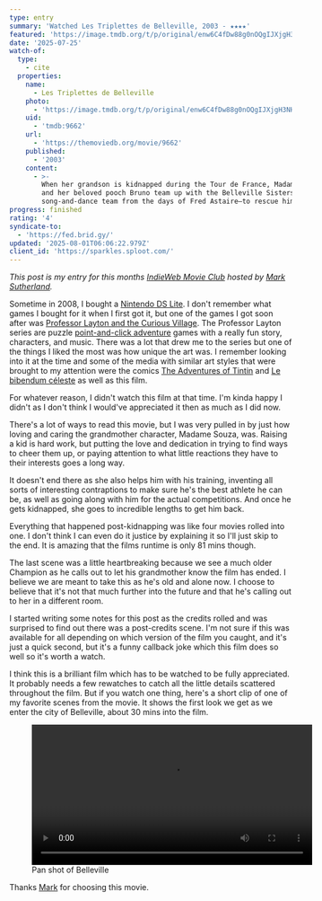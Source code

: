 ```yaml
---
type: entry
summary: 'Watched Les Triplettes de Belleville, 2003 - ★★★★'
featured: 'https://image.tmdb.org/t/p/original/enw6C4fDw88g0nOQgIJXjgH3NHi.jpg'
date: '2025-07-25'
watch-of:
  type:
    - cite
  properties:
    name:
      - Les Triplettes de Belleville
    photo:
      - 'https://image.tmdb.org/t/p/original/enw6C4fDw88g0nOQgIJXjgH3NHi.jpg'
    uid:
      - 'tmdb:9662'
    url:
      - 'https://themoviedb.org/movie/9662'
    published:
      - '2003'
    content:
      - >-
        When her grandson is kidnapped during the Tour de France, Madame Souza
        and her beloved pooch Bruno team up with the Belleville Sisters—an aged
        song-and-dance team from the days of Fred Astaire—to rescue him.
progress: finished
rating: '4'
syndicate-to:
  - 'https://fed.brid.gy/'
updated: '2025-08-01T06:06:22.979Z'
client_id: 'https://sparkles.sploot.com/'
---
```

*This post is my entry for this months [IndieWeb Movie Club](https://indieweb.org/IndieWeb_Movie_Club)
hosted by [Mark Sutherland](https://marksuth.dev/posts/2025/07/indieweb-movie-club-july-2025-triplets-bellville).*

Sometime in 2008, I bought a [Nintendo DS Lite](https://en.wikipedia.org/wiki/Nintendo_DS#Nintendo_DS_Lite). I don't remember what games I bought for it when I first got it, but one of the games I got soon after was [Professor Layton and the Curious Village](https://en.wikipedia.org/wiki/Professor_Layton_and_the_Curious_Village). The Professor Layton series are puzzle [point-and-click adventure](https://en.wikipedia.org/wiki/Adventure_game#Point-and-click_adventure_games) games with a really fun story, characters, and music. There was a lot that drew me to the series but one of the things I liked the most was how unique the art was. I remember looking into it at the time and some of the media with similar art styles that were brought to my attention were the comics [The Adventures of Tintin](https://en.wikipedia.org/wiki/The_Adventures_of_Tintin) and [Le bibendum céleste](https://www.bedetheque.com/serie-292-BD-Bibendum-celeste.html) as well as this film.

For whatever reason, I didn't watch this film at that time. I'm kinda happy I didn't as I don't think I would've appreciated it then as much as I did now.

There's a lot of ways to read this movie, but I was very pulled in by just how loving and caring the grandmother character, Madame Souza, was. Raising a kid is hard work, but putting the love and dedication in trying to find ways to cheer them up, or paying attention to what little reactions they have to their interests goes a long way.

It doesn't end there as she also helps him with his training, inventing all sorts of interesting contraptions to make sure he's the best athlete he can be, as well as going along with him for the actual competitions. And once he gets kidnapped, she goes to incredible lengths to get him back.

Everything that happened post-kidnapping was like four movies rolled into one. I don't think I can even do it justice by explaining it so I'll just skip to the end. It is amazing that the films runtime is only 81 mins though.

The last scene was a little heartbreaking because we see a much older Champion as he calls out to let his grandmother know the film has ended. I believe we are meant to take this as he's old and alone now. I choose to believe that it's not that much further into the future and that he's calling out to her in a different room.

I started writing some notes for this post as the credits rolled and was surprised to find out there was a post-credits scene. I'm not sure if this was available for all depending on which version of the film you caught, and it's just a quick second, but it's a funny callback joke which this film does so well so it's worth a watch.

I think this is a brilliant film which has to be watched to be fully appreciated. It probably needs a few rewatches to catch all the little details scattered throughout the film. But if you watch one thing, here's a short clip of one of my favorite scenes from the movie. It shows the first look we get as we enter the city of Belleville, about 30 mins into the film.

<figure class="text-center">
  <video width="500" controls loop src="/assets/videos/belleville.mp4"></video>
  <figcaption>Pan shot of Belleville</figcaption>
</figure>

Thanks [Mark](https://marksuth.dev) for choosing this movie.
